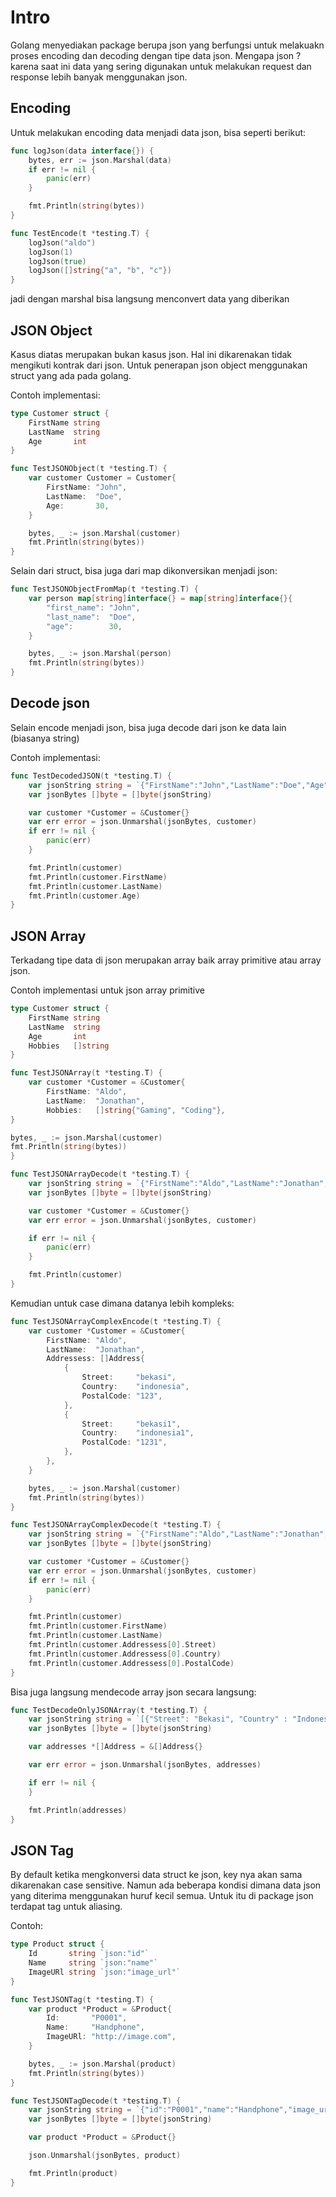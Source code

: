 # Intro 
Golang menyediakan package berupa json yang berfungsi untuk melakuakn proses encoding dan decoding dengan tipe data json. Mengapa json ? karena saat ini data yang sering digunakan untuk melakukan request dan response lebih banyak menggunakan json.

## Encoding
Untuk melakukan encoding data menjadi data json, bisa seperti berikut:
```go
func logJson(data interface{}) {
	bytes, err := json.Marshal(data)
	if err != nil {
		panic(err)
	}

	fmt.Println(string(bytes))
}

func TestEncode(t *testing.T) {
	logJson("aldo")
	logJson(1)
	logJson(true)
	logJson([]string{"a", "b", "c"})
}
```
jadi dengan marshal bisa langsung menconvert data yang diberikan

## JSON Object
Kasus diatas merupakan bukan kasus json. Hal ini dikarenakan tidak mengikuti kontrak dari json. Untuk penerapan json object menggunakan struct yang ada pada golang.

Contoh implementasi:
```go
type Customer struct {
	FirstName string
	LastName  string
	Age       int
}

func TestJSONObject(t *testing.T) {
	var customer Customer = Customer{
		FirstName: "John",
		LastName:  "Doe",
		Age:       30,
	}

	bytes, _ := json.Marshal(customer)
	fmt.Println(string(bytes))
}
```
Selain dari struct, bisa juga dari map dikonversikan menjadi json:
```go
func TestJSONObjectFromMap(t *testing.T) {
	var person map[string]interface{} = map[string]interface{}{
		"first_name": "John",
		"last_name":  "Doe",
		"age":        30,
	}

	bytes, _ := json.Marshal(person)
	fmt.Println(string(bytes))
}
```


## Decode json
Selain encode menjadi json, bisa juga decode dari json ke data lain (biasanya string)

Contoh implementasi:
```go
func TestDecodedJSON(t *testing.T) {
	var jsonString string = `{"FirstName":"John","LastName":"Doe","Age":30}`
	var jsonBytes []byte = []byte(jsonString)

	var customer *Customer = &Customer{}
	var err error = json.Unmarshal(jsonBytes, customer)
	if err != nil {
		panic(err)
	}

	fmt.Println(customer)
	fmt.Println(customer.FirstName)
	fmt.Println(customer.LastName)
	fmt.Println(customer.Age)
}
```

## JSON Array
Terkadang tipe data di json merupakan array baik array primitive atau array json. 

Contoh implementasi untuk json array primitive
```go
type Customer struct {
    FirstName string
    LastName  string
    Age       int
    Hobbies   []string
}

func TestJSONArray(t *testing.T) {
    var customer *Customer = &Customer{
        FirstName: "Aldo",
        LastName:  "Jonathan",
        Hobbies:   []string{"Gaming", "Coding"},
}

bytes, _ := json.Marshal(customer)
fmt.Println(string(bytes))
}

func TestJSONArrayDecode(t *testing.T) {
    var jsonString string = `{"FirstName":"Aldo","LastName":"Jonathan","Age":0,"Hobbies":["Gaming","Coding"]}`
    var jsonBytes []byte = []byte(jsonString)

    var customer *Customer = &Customer{}
    var err error = json.Unmarshal(jsonBytes, customer)

    if err != nil {
        panic(err)
    }

    fmt.Println(customer)
}
```

Kemudian untuk case dimana datanya lebih kompleks:
```go
func TestJSONArrayComplexEncode(t *testing.T) {
	var customer *Customer = &Customer{
		FirstName: "Aldo",
		LastName:  "Jonathan",
		Addressess: []Address{
			{
				Street:     "bekasi",
				Country:    "indonesia",
				PostalCode: "123",
			},
			{
				Street:     "bekasi1",
				Country:    "indonesia1",
				PostalCode: "1231",
			},
		},
	}

	bytes, _ := json.Marshal(customer)
	fmt.Println(string(bytes))
}

func TestJSONArrayComplexDecode(t *testing.T) {
	var jsonString string = `{"FirstName":"Aldo","LastName":"Jonathan","Age":0,"Hobbies":null,"Addressess":[{"Street":"bekasi","Country":"indonesia","PostalCode":"123"},{"Street":"bekasi1","Country":"indonesia1","PostalCode":"1231"}]}`
	var jsonBytes []byte = []byte(jsonString)

	var customer *Customer = &Customer{}
	var err error = json.Unmarshal(jsonBytes, customer)
	if err != nil {
		panic(err)
	}

	fmt.Println(customer)
	fmt.Println(customer.FirstName)
	fmt.Println(customer.LastName)
	fmt.Println(customer.Addressess[0].Street)
	fmt.Println(customer.Addressess[0].Country)
	fmt.Println(customer.Addressess[0].PostalCode)
}
```

Bisa juga langsung mendecode array json secara langsung:
```go
func TestDecodeOnlyJSONArray(t *testing.T) {
	var jsonString string = `[{"Street": "Bekasi", "Country" : "Indonesia", "PostalCode": "123"},{"Street": "Bekasi", "Country" : "Indonesia", "PostalCode": "123"}]`
	var jsonBytes []byte = []byte(jsonString)

	var addresses *[]Address = &[]Address{}

	var err error = json.Unmarshal(jsonBytes, addresses)

	if err != nil {
	}

	fmt.Println(addresses)
}
```

## JSON Tag
By default ketika mengkonversi data struct ke json, key nya akan sama dikarenakan case sensitive. Namun ada beberapa kondisi dimana data json yang diterima menggunakan huruf kecil semua. Untuk itu di package json terdapat tag untuk aliasing.

Contoh:
```go
type Product struct {
	Id       string `json:"id"`
	Name     string `json:"name"`
	ImageURl string `json:"image_url"`
}

func TestJSONTag(t *testing.T) {
	var product *Product = &Product{
		Id:       "P0001",
		Name:     "Handphone",
		ImageURl: "http://image.com",
	}

	bytes, _ := json.Marshal(product)
	fmt.Println(string(bytes))
}

func TestJSONTagDecode(t *testing.T) {
	var jsonString string = `{"id":"P0001","name":"Handphone","image_url":"http://image.com"}`
	var jsonBytes []byte = []byte(jsonString)

	var product *Product = &Product{}

	json.Unmarshal(jsonBytes, product)

	fmt.Println(product)
}
```